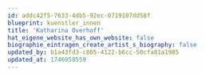 ```yaml
---
id: addc42f5-7633-4db5-92ec-0719107dd58f
blueprint: kuenstler_innen
title: 'Katharina Overhoff'
hat_eigene_website_has_own_website: false
biographie_eintragen_create_artist_s_biography: false
updated_by: b1a43fd3-c865-4122-b6cc-50cfa81a1985
updated_at: 1746958559
---
```

